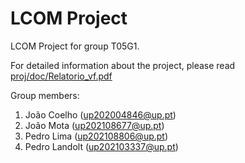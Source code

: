 # LCOM Project

LCOM Project for group T05G1.

For detailed information about the project, please read [proj/doc/Relatorio_vf.pdf](https://github.com/limapedro12/LCOM_DefendTheBase/blob/main/proj/doc/Relatorio_vf.pdf)

Group members:

1. João Coelho (up202004846@up.pt)
2. João Mota (up202108677@up.pt)
3. Pedro Lima (up202108806@up.pt)
4. Pedro Landolt (up202103337@up.pt)
